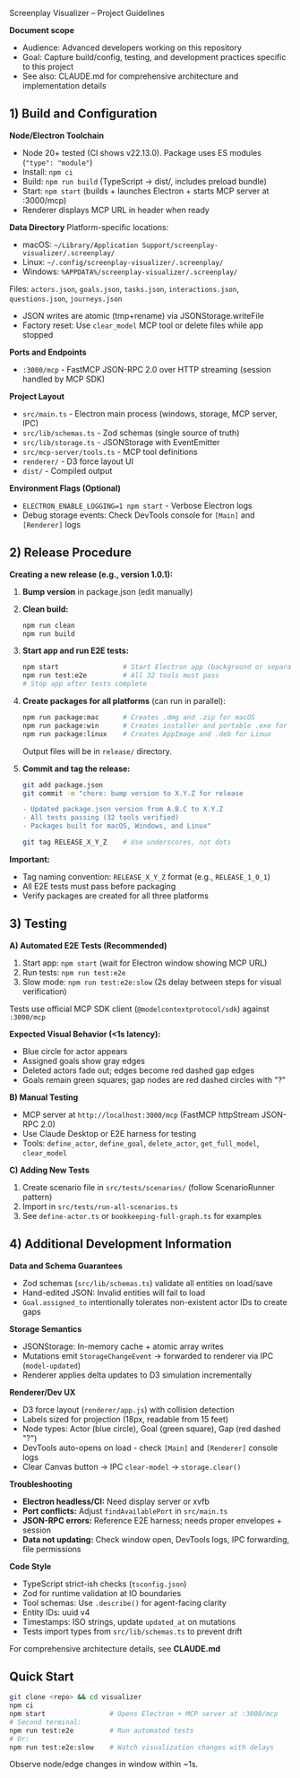 Screenplay Visualizer – Project Guidelines

**Document scope**
- Audience: Advanced developers working on this repository
- Goal: Capture build/config, testing, and development practices specific to this project
- See also: CLAUDE.md for comprehensive architecture and implementation details

## 1) Build and Configuration

**Node/Electron Toolchain**
- Node 20+ tested (CI shows v22.13.0). Package uses ES modules (`"type": "module"`)
- Install: `npm ci`
- Build: `npm run build` (TypeScript → dist/, includes preload bundle)
- Start: `npm start` (builds + launches Electron + starts MCP server at :3000/mcp)
- Renderer displays MCP URL in header when ready

**Data Directory**
Platform-specific locations:
- macOS: `~/Library/Application Support/screenplay-visualizer/.screenplay/`
- Linux: `~/.config/screenplay-visualizer/.screenplay/`
- Windows: `%APPDATA%/screenplay-visualizer/.screenplay/`

Files: `actors.json`, `goals.json`, `tasks.json`, `interactions.json`, `questions.json`, `journeys.json`

- JSON writes are atomic (tmp+rename) via JSONStorage.writeFile
- Factory reset: Use `clear_model` MCP tool or delete files while app stopped

**Ports and Endpoints**
- `:3000/mcp` - FastMCP JSON-RPC 2.0 over HTTP streaming (session handled by MCP SDK)

**Project Layout**
- `src/main.ts` - Electron main process (windows, storage, MCP server, IPC)
- `src/lib/schemas.ts` - Zod schemas (single source of truth)
- `src/lib/storage.ts` - JSONStorage with EventEmitter
- `src/mcp-server/tools.ts` - MCP tool definitions
- `renderer/` - D3 force layout UI
- `dist/` - Compiled output

**Environment Flags (Optional)**
- `ELECTRON_ENABLE_LOGGING=1 npm start` - Verbose Electron logs
- Debug storage events: Check DevTools console for `[Main]` and `[Renderer]` logs

## 2) Release Procedure

**Creating a new release (e.g., version 1.0.1):**

1. **Bump version** in package.json (edit manually)
2. **Clean build:**
   ```bash
   npm run clean
   npm run build
   ```
3. **Start app and run E2E tests:**
   ```bash
   npm start                # Start Electron app (background or separate terminal)
   npm run test:e2e         # All 32 tools must pass
   # Stop app after tests complete
   ```
4. **Create packages for all platforms** (can run in parallel):
   ```bash
   npm run package:mac      # Creates .dmg and .zip for macOS
   npm run package:win      # Creates installer and portable .exe for Windows
   npm run package:linux    # Creates AppImage and .deb for Linux
   ```
   Output files will be in `release/` directory.

5. **Commit and tag the release:**
   ```bash
   git add package.json
   git commit -m "chore: bump version to X.Y.Z for release

   - Updated package.json version from A.B.C to X.Y.Z
   - All tests passing (32 tools verified)
   - Packages built for macOS, Windows, and Linux"

   git tag RELEASE_X_Y_Z    # Use underscores, not dots
   ```

**Important:**
- Tag naming convention: `RELEASE_X_Y_Z` format (e.g., `RELEASE_1_0_1`)
- All E2E tests must pass before packaging
- Verify packages are created for all three platforms

## 3) Testing

**A) Automated E2E Tests (Recommended)**
1. Start app: `npm start` (wait for Electron window showing MCP URL)
2. Run tests: `npm run test:e2e`
3. Slow mode: `npm run test:e2e:slow` (2s delay between steps for visual verification)

Tests use official MCP SDK client (`@modelcontextprotocol/sdk`) against `:3000/mcp`

**Expected Visual Behavior (<1s latency):**
- Blue circle for actor appears
- Assigned goals show gray edges
- Deleted actors fade out; edges become red dashed gap edges
- Goals remain green squares; gap nodes are red dashed circles with "?"

**B) Manual Testing**
- MCP server at `http://localhost:3000/mcp` (FastMCP httpStream JSON-RPC 2.0)
- Use Claude Desktop or E2E harness for testing
- Tools: `define_actor`, `define_goal`, `delete_actor`, `get_full_model`, `clear_model`

**C) Adding New Tests**
1. Create scenario file in `src/tests/scenarios/` (follow ScenarioRunner pattern)
2. Import in `src/tests/run-all-scenarios.ts`
3. See `define-actor.ts` or `bookkeeping-full-graph.ts` for examples

## 4) Additional Development Information
**Data and Schema Guarantees**
- Zod schemas (`src/lib/schemas.ts`) validate all entities on load/save
- Hand-edited JSON: Invalid entities will fail to load
- `Goal.assigned_to` intentionally tolerates non-existent actor IDs to create gaps

**Storage Semantics**
- JSONStorage: In-memory cache + atomic array writes
- Mutations emit `StorageChangeEvent` → forwarded to renderer via IPC (`model-updated`)
- Renderer applies delta updates to D3 simulation incrementally

**Renderer/Dev UX**
- D3 force layout (`renderer/app.js`) with collision detection
- Labels sized for projection (18px, readable from 15 feet)
- Node types: Actor (blue circle), Goal (green square), Gap (red dashed "?")
- DevTools auto-opens on load - check `[Main]` and `[Renderer]` console logs
- Clear Canvas button → IPC `clear-model` → `storage.clear()`

**Troubleshooting**
- **Electron headless/CI:** Need display server or xvfb
- **Port conflicts:** Adjust `findAvailablePort` in `src/main.ts`
- **JSON-RPC errors:** Reference E2E harness; needs proper envelopes + session
- **Data not updating:** Check window open, DevTools logs, IPC forwarding, file permissions

**Code Style**
- TypeScript strict-ish checks (`tsconfig.json`)
- Zod for runtime validation at IO boundaries
- Tool schemas: Use `.describe()` for agent-facing clarity
- Entity IDs: uuid v4
- Timestamps: ISO strings, update `updated_at` on mutations
- Tests import types from `src/lib/schemas.ts` to prevent drift

For comprehensive architecture details, see **CLAUDE.md**

## Quick Start

```bash
git clone <repo> && cd visualizer
npm ci
npm start                # Opens Electron + MCP server at :3000/mcp
# Second terminal:
npm run test:e2e         # Run automated tests
# Or:
npm run test:e2e:slow    # Watch visualization changes with delays
```

Observe node/edge changes in window within ~1s.
